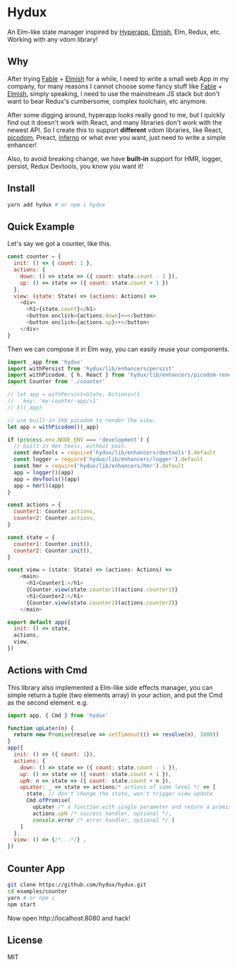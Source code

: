 # Hydux
An Elm-like state manager inspired by [Hyperapp](https://github.com/hyperapp/hyperapp), [Elmish](https://github.com/fable-elmish/elmish), Elm, Redux, etc. Working with any vdom library!

## Why

After trying [Fable](https://fable.io) + [Elmish](https://github.com/fable-elmish/elmish) for a while, I need to write a small web App in my company, for many reasons I cannot choose some fancy stuff like [Fable](https://fable.io) + [Elmish](https://github.com/fable-elmish/elmish), simply speaking, I need to use the mainstream JS stack but don't want to bear Redux's cumbersome, complex toolchain, etc anymore.

After some digging around, hyperapp looks really good to me, but I quickly find out it doesn't work with React, and many libraries don't work with the newest API. So I create this to support **different** vdom libraries, like React, [picodom](https://github.com/picodom/picodom), Preact, [inferno](https://github.com/infernojs/inferno) or what ever you want, just need to write a simple enhancer!

Also, to avoid breaking change, we have **built-in** support for HMR, logger, persist, Redux Devtools, you know you want it!

## Install
```sh
yarn add hydux # or npm i hydux
```

## Quick Example
Let's say we got a counter, like this.

```js
const counter = {
  init: () => { count: 1 },
  actions: {
    down: () => state => ({ count: state.count - 1 }),
    up: () => state => ({ count: state.count + 1 })
  },
  view: (state: State) => (actions: Actions) =>
    <div>
      <h1>{state.count}</h1>
      <button onclick={actions.down}>–</button>
      <button onclick={actions.up}>+</button>
    </div>
}
```

Then we can compose it in Elm way, you can easily reuse your components.

```js
import _app from 'hydux'
import withPersist from 'hydux/lib/enhancers/persist'
import withPicodom, { h, React } from 'hydux/lib/enhancers/picodom-render'
import Counter from './counter'

// let app = withPersist<State, Actions>({
//   key: 'my-counter-app/v1'
// })(_app)

// use built-in 1kb picodom to render the view.
let app = withPicodom()(_app)

if (process.env.NODE_ENV === 'development') {
  // built-in dev tools, without pain.
  const devTools = require('hydux/lib/enhancers/devtools').default
  const logger = require('hydux/lib/enhancers/logger').default
  const hmr = require('hydux/lib/enhancers/hmr').default
  app = logger()(app)
  app = devTools()(app)
  app = hmr()(app)
}

const actions = {
  counter1: Counter.actions,
  counter2: Counter.actions,
}

const state = {
  counter1: Counter.init(),
  counter2: Counter.init(),
}

const view = (state: State) => (actions: Actions) =>
    <main>
      <h1>Counter1:</h1>
      {Counter.view(state.counter1)(actions.counter1)}
      <h1>Counter2:</h1>
      {Counter.view(state.counter2)(actions.counter2)}
    </main>

export default app({
  init: () => state,
  actions,
  view,
})
```

## Actions with Cmd

This library also implemented a Elm-like side effects manager, you can simple return a tuple (two elements array) in your action, and put the Cmd as the second element.
e.g.

```js
import app, { Cmd } from 'hydux'

function upLater(n) {
  return new Promise(resolve => setTimeout(() => resolve(n), 1000))
}
app({
  init: () => ({ count: 1}),
  actions: {
    down: () => state => ({ count: state.count - 1 }),
    up: () => state => ({ count: state.count + 1 }),
    upN: n => state => ({ count: state.count + n }),
    upLater: _ => state => actions/* actions of same level */ => [
      state, // don't change the state, won't trigger view update
      Cmd.ofPromise(
        upLater /* a function with single parameter and return a promise */,n /* the parameter of the funciton */,
        actions.upN /* success handler, optional */,
        console.error /* error handler, optional */ )
    ]
  },
  view: () => {/*...*/} ,
})
```

## Counter App

```sh
git clone https://github.com/hydux/hydux.git
cd examples/counter
yarn # or npm i
npm start
```

Now open http://localhost:8080 and hack!

## License

MIT
